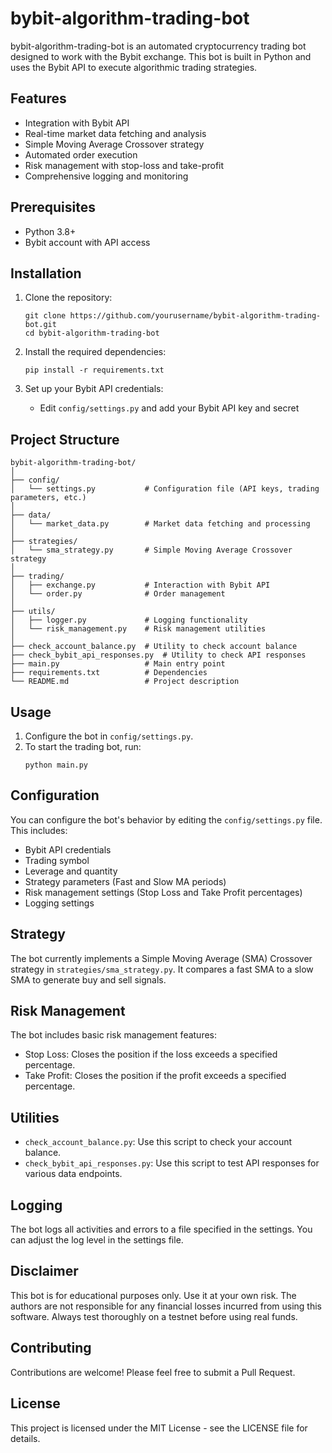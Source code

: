 # bybit-algorithm-trading-bot

bybit-algorithm-trading-bot is an automated cryptocurrency trading bot designed to work with the Bybit exchange. This bot is built in Python and uses the Bybit API to execute algorithmic trading strategies.

## Features

- Integration with Bybit API
- Real-time market data fetching and analysis
- Simple Moving Average Crossover strategy
- Automated order execution
- Risk management with stop-loss and take-profit
- Comprehensive logging and monitoring

## Prerequisites

- Python 3.8+
- Bybit account with API access

## Installation

1. Clone the repository:
   ```
   git clone https://github.com/yourusername/bybit-algorithm-trading-bot.git
   cd bybit-algorithm-trading-bot
   ```

2. Install the required dependencies:
   ```
   pip install -r requirements.txt
   ```

3. Set up your Bybit API credentials:
   - Edit `config/settings.py` and add your Bybit API key and secret

## Project Structure

```
bybit-algorithm-trading-bot/
│
├── config/
│   └── settings.py           # Configuration file (API keys, trading parameters, etc.)
│
├── data/
│   └── market_data.py        # Market data fetching and processing
│
├── strategies/
│   └── sma_strategy.py       # Simple Moving Average Crossover strategy
│
├── trading/
│   ├── exchange.py           # Interaction with Bybit API
│   └── order.py              # Order management
│
├── utils/
│   ├── logger.py             # Logging functionality
│   └── risk_management.py    # Risk management utilities
│
├── check_account_balance.py  # Utility to check account balance
├── check_bybit_api_responses.py  # Utility to check API responses
├── main.py                   # Main entry point
├── requirements.txt          # Dependencies
└── README.md                 # Project description
```

## Usage

1. Configure the bot in `config/settings.py`.
2. To start the trading bot, run:
   ```
   python main.py
   ```

## Configuration

You can configure the bot's behavior by editing the `config/settings.py` file. This includes:

- Bybit API credentials
- Trading symbol
- Leverage and quantity
- Strategy parameters (Fast and Slow MA periods)
- Risk management settings (Stop Loss and Take Profit percentages)
- Logging settings

## Strategy

The bot currently implements a Simple Moving Average (SMA) Crossover strategy in `strategies/sma_strategy.py`. It compares a fast SMA to a slow SMA to generate buy and sell signals.

## Risk Management

The bot includes basic risk management features:
- Stop Loss: Closes the position if the loss exceeds a specified percentage.
- Take Profit: Closes the position if the profit exceeds a specified percentage.

## Utilities

- `check_account_balance.py`: Use this script to check your account balance.
- `check_bybit_api_responses.py`: Use this script to test API responses for various data endpoints.

## Logging

The bot logs all activities and errors to a file specified in the settings. You can adjust the log level in the settings file.

## Disclaimer

This bot is for educational purposes only. Use it at your own risk. The authors are not responsible for any financial losses incurred from using this software. Always test thoroughly on a testnet before using real funds.

## Contributing

Contributions are welcome! Please feel free to submit a Pull Request.

## License

This project is licensed under the MIT License - see the LICENSE file for details.